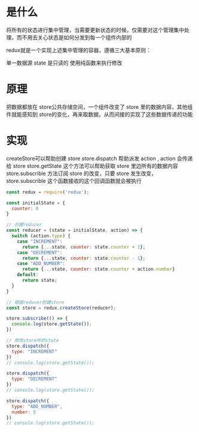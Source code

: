 
# 是什么
将所有的状态进行集中管理，当需要更新状态的时候，仅需要对这个管理集中处理，而不用去关心状态是如何分发到每一个组件内部的

redux就是一个实现上述集中管理的容器，遵循三大基本原则：

单一数据源
state 是只读的
使用纯函数来执行修改

# 原理
把数据都放在 store公共存储空间，一个组件改变了 store 里的数据内容，其他组件就能感知到 store的变化，再来取数据，从而间接的实现了这些数据传递的功能

# 实现
createStore可以帮助创建 store
store.dispatch 帮助派发 action , action 会传递给 store
store.getState 这个方法可以帮助获取 store 里边所有的数据内容
store.subscrible 方法订阅 store 的改变，只要 store 发生改变， store.subscrible 这个函数接收的这个回调函数就会被执行


```js
const redux = require('redux');

const initialState = {
  counter: 0
}

// 创建reducer
const reducer = (state = initialState, action) => {
  switch (action.type) {
    case "INCREMENT":
      return {...state, counter: state.counter + 1};
    case "DECREMENT":
      return {...state, counter: state.counter - 1};
    case "ADD_NUMBER":
      return {...state, counter: state.counter + action.number}
    default: 
      return state;
  }
}

// 根据reducer创建store
const store = redux.createStore(reducer);

store.subscribe(() => {
  console.log(store.getState());
})

// 修改store中的state
store.dispatch({
  type: "INCREMENT"
})
// console.log(store.getState());

store.dispatch({
  type: "DECREMENT"
})
// console.log(store.getState());

store.dispatch({
  type: "ADD_NUMBER",
  number: 5
})
// console.log(store.getState()); 
```